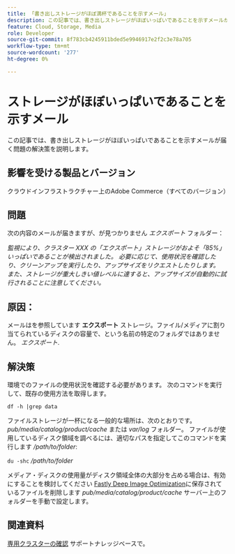 ```yaml
---
title: 「書き出しストレージがほぼ満杯であることを示すメール」
description: この記事では、書き出しストレージがほぼいっぱいであることを示すメールが届く問題の解決策を説明します。
feature: Cloud, Storage, Media
role: Developer
source-git-commit: 8f783cb4245911bded5e9946917e2f2c3e78a705
workflow-type: tm+mt
source-wordcount: '277'
ht-degree: 0%

---
```


# ストレージがほぼいっぱいであることを示すメール

この記事では、書き出しストレージがほぼいっぱいであることを示すメールが届く問題の解決策を説明します。

## 影響を受ける製品とバージョン

クラウドインフラストラクチャー上のAdobe Commerce（すべてのバージョン）

## 問題

次の内容のメールが届きますが、が見つかりません *エクスポート* フォルダー：

*監視により、クラスター XXX の「エクスポート」ストレージがおよそ「85%」いっぱいであることが検出されました。*
*必要に応じて、使用状況を確認したり、クリーンアップを実行したり、アップサイズをリクエストしたりします。*
*また、ストレージが重大しきい値レベルに達すると、アップサイズが自動的に試行されることに注意してください。*

## 原因：

メールはを参照しています **エクスポート** ストレージ。ファイル/メディアに割り当てられているディスクの容量で、という名前の特定のフォルダではありません。 *エクスポート*.

## 解決策

環境でのファイルの使用状況を確認する必要があります。 次のコマンドを実行して、既存の使用方法を取得します。

`df -h |grep data`

ファイルストレージが一杯になる一般的な場所は、次のとおりです。 *pub/media/catalog/product/cache* または *var/log* フォルダー。 ファイルが使用しているディスク領域を調べるには、適切なパスを指定してこのコマンドを実行します */path/to/folder*:

`du -shc` */path/to/folder*

メディア・ディスクの使用量がディスク領域全体の大部分を占める場合は、有効にすることを検討してください [Fastly Deep Image Optimization](https://experienceleague.adobe.com/en/docs/commerce-cloud-service/user-guide/cdn/fastly-image-optimization#deep-image-optimization)に保存されているファイルを削除します *pub/media/catalog/product/cache* サーバー上のフォルダーを手動で設定します。

## 関連資料

[専用クラスターの確認](https://experienceleague.adobe.com/en/docs/commerce-cloud-service/user-guide/develop/storage/manage-disk-space#check-dedicated-clusters) サポートナレッジベースで。
